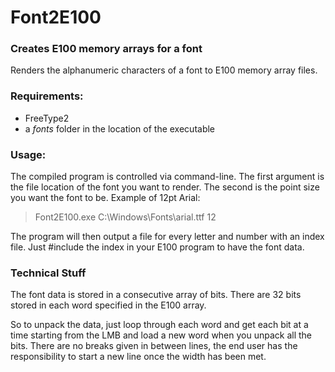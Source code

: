 # Font2E100
### Creates E100 memory arrays for a font
Renders the alphanumeric characters of a font to E100 memory array files.
### Requirements:
* FreeType2
* a *fonts* folder in the location of the executable

### Usage:
The compiled program is controlled via command-line.
The first argument is the file location of the font you want to render.
The second is the point size you want the font to be.
Example of 12pt Arial:
>Font2E100.exe C:\Windows\Fonts\arial.ttf 12

The program will then output a file for every letter and number with an index file.
Just #include the index in your E100 program to have the font data.

### Technical Stuff
The font data is stored in a consecutive array of bits. There are 32 bits stored in each word specified in the E100 array.

So to unpack the data, just loop through each word and get each bit at a time starting from the LMB and load a new word when you unpack all the bits.
There are no breaks given in between lines, the end user has the responsibility to start a new line once the width has been met.
